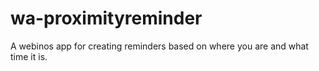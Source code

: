 wa-proximityreminder
====================

A webinos app for creating reminders based on where you are and what time it is.


